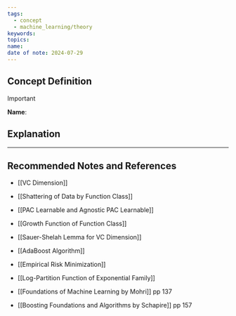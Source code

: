 ```yaml
---
tags:
  - concept
  - machine_learning/theory
keywords: 
topics: 
name: 
date of note: 2024-07-29
---
```


## Concept Definition

>[!important]
>**Name**: 



## Explanation





-----------
##  Recommended Notes and References

- [[VC Dimension]]
- [[Shattering of Data by Function Class]]
- [[PAC Learnable and Agnostic PAC Learnable]]
- [[Growth Function of Function Class]]
- [[Sauer-Shelah Lemma for VC Dimension]]


- [[AdaBoost Algorithm]]
- [[Empirical Risk Minimization]]
- [[Log-Partition Function of Exponential Family]]


- [[Foundations of Machine Learning by Mohri]] pp 137
- [[Boosting Foundations and Algorithms by Schapire]]  pp 157